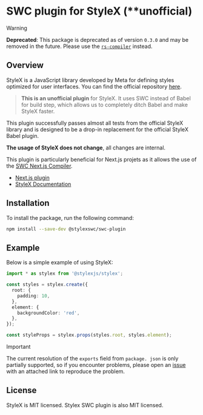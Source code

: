# SWC plugin for StyleX (\*\*unofficial)

> [!WARNING]
> **Deprecated**: This package is deprecated as of version `0.3.0` and may be removed in the future. Please use the [`rs-compiler`](https://github.com/dwlad90/stylex-swc-plugin/tree/master/crates/rs-compiler) instead.

## Overview

StyleX is a JavaScript library developed by Meta for defining styles optimized for user interfaces. You can find the official repository [here](https://www.github.com/facebook/stylex).

>**This is an unofficial plugin** for StyleX. It uses SWC instead of Babel for
build step, which allows us to completely ditch Babel and make StyleX faster.

This plugin successfully passes almost all tests from the official StyleX library and is designed to be a drop-in replacement for the official StyleX Babel plugin.


**The usage of StyleX does not change**, all changes are internal.

This plugin is particularly beneficial for Next.js projets as it allows the use of the [SWC Next.js Compiler](https://nextjs.org/docs/architecture/nextjs-compiler).

* [Next.js plugin](https://github.com/dwlad90/stylex-swc-plugin/tree/master/packages/nextjs-plugin)
* [StyleX Documentation](https://stylexjs.com)

## Installation

To install the package, run the following command:

```bash
npm install --save-dev @stylexswc/swc-plugin
```

## Example

Below is a simple example of using StyleX:

```ts
import * as stylex from '@stylexjs/stylex';

const styles = stylex.create({
  root: {
    padding: 10,
  },
  element: {
    backgroundColor: 'red',
  },
});

const styleProps = stylex.props(styles.root, styles.element);
```

> [!IMPORTANT]
> The current resolution of the `exports` field from `package. json` is only partially supported, so if you encounter problems, please open an [issue](https://github.com/Dwlad90/stylex-swc-plugin/issues/new) with an attached link to reproduce the problem.

## License

StyleX is MIT licensed. Stylex SWC plugin is also MIT licensed.
